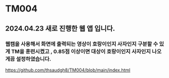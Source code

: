 # TM004
## 2024.04.23 새로 진행한 웹 앱 입니다.
### 웹캠을 사용해서 화면에 출력되는 영상이 호랑이인지 사자인지 구분할 수 있게 TM을 훈련시켰고 , 0.85점 이상이면 대상이 호랑이인지 사자인지 나오게끔 설정하였습니다.


[https://github.com/thsaudgh8/TM004/blob/main/index.html
](https://thsaudgh8.github.io/TM004/)
